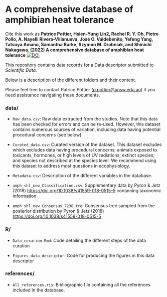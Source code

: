 # A comprehensive database of amphibian heat tolerance

Cite this work as **Patrice Pottier, Hsien-Yung Lin2, Rachel R. Y. Oh, Pietro Pollo, A. Nayelli Rivera-Villanueva, José O. Valdebenito, Yefeng Yang, Tatsuya Amano, Samantha Burke, Szymon M. Drobniak, and Shinichi Nakagawa. (2022) A comprehensive database of amphibian heat tolerance** [![DOI](https://zenodo.org/badge/494322085.svg)](https://zenodo.org/badge/latestdoi/494322085)


This repository contains data records for a Data descriptor submitted to *Scientific Data*. 

Below is a description of the different folders and their content.

Please feel free to contact Patrice Pottier (p.pottier@unsw.edu.au) if you need assistance navigating these documents.

### data/

* `Raw_data.csv`: Raw data extracted from the studies. Note that this data has been checked for errors and can be re-used. However, this dataset contains numerous sources of variation, including data having potential procedural concerns (see below)

* `Curated_data.csv`: Curated version of the dataset. This dataset excludes which excludes data having procedural concerns; animals exposed to toxicants, hormones, or high levels of UV radiations; extinct species; and species not described at the species level. We recommend using this dataset to address most questions in ecophysiology. 

* `Metadata.csv`: Description of the different variables in the database.

* `amph_shl_new_Classification.csv`: Supplementary data by Pyron & Jetz (2018) https://doi.org/10.1038/s41559-018-0515-5 containing taxonomic information.

* `amph_shl_new_Consensus_7238.tre`: Consensus tree sampled from the posterior distribution by Pyron & Jetz (2018) https://doi.org/10.1038/s41559-018-0515-5 

### R/

* `Data_curation.Rmd`: Code detailing the different steps of the data curation 

* `Figures_data_descriptor`: Code for producing the figures in this data descriptor 

### references/

* `All_references.ris`: Bibliographic file containing all the references included in the database.